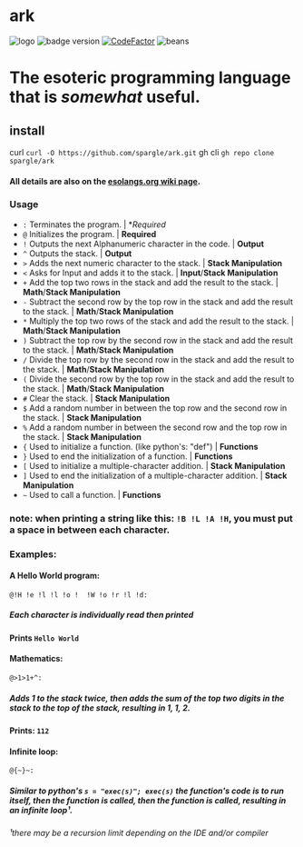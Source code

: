 #  ark
![logo](https://esolangs.org/w/images/c/c9/Ark_logo.png)
![badge version](https://img.shields.io/github/manifest-json/v/spargle/ark?filename=.github%2Fmanifest.json)
[![CodeFactor](https://www.codefactor.io/repository/github/spargle/ark/badge)](https://www.codefactor.io/repository/github/spargle/ark)
![beans](https://img.shields.io/badge/beans-yes-tomato)
# The esoteric programming language that is *somewhat* useful.
## install
curl `curl -O https://github.com/spargle/ark.git`
gh cli `gh repo clone spargle/ark`
#### All details are also on the [esolangs.org wiki page](https://esolangs.org/wiki/ark).
### Usage
- `:` Terminates the program. | **Required*
- `@` Initializes the program. | **Required**
- `!`  Outputs the next Alphanumeric character in the code. | **Output**
- `^`  Outputs the stack. | **Output**
- `>`  Adds the next numeric character to the stack. | **Stack Manipulation**
- `<`  Asks for Input and adds it to the stack. | **Input**/**Stack Manipulation**
- `+`  Add the top two rows in the stack and add the result to the stack. | **Math**/**Stack Manipulation**
- `-`  Subtract the second row by the top row in the stack and add the result to the stack. | **Math**/**Stack Manipulation**
- `*`  Multiply the top two rows of the stack and add the result to the stack. | **Math**/**Stack Manipulation**
- `)`  Subtract the top row by the second row in the stack and add the result to the stack. | **Math**/**Stack Manipulation**
- `/`  Divide the top row by the second row in the stack and add the result to the stack. | **Math**/**Stack Manipulation**
- `(`  Divide the second row by the top row in the stack and add the result to the stack. | **Math**/**Stack Manipulation**
- `#`  Clear the stack. | **Stack Manipulation**
- `$`  Add a random number in between the top row and the second row in the stack. | **Stack Manipulation**
- `%`  Add a random number in between the second row and the top row in the stack. | **Stack Manipulation**
- `{` Used to initialize a function. (like python's: "def") | **Functions**
- `}` Used to end the initialization of a function. | **Functions** 
- `[` Used to initialize a multiple-character addition. | **Stack Manipulation**
- `]` Used to end the initialization of a multiple-character addition. | **Stack Manipulation**
- `~` Used to call a function. | **Functions**
### note: when printing a string like this: `!B !L !A !H`, you must put a space in between each character.
### Examples:
#### A Hello World program:
`@!H !e !l !l !o !  !W !o !r !l !d:`
##### Each character is individually read then printed
#### Prints `Hello World`
#### Mathematics:
`@>1>1+^:`
##### Adds 1 to the stack twice, then adds the sum of the top two digits in the stack to the top of the stack, resulting in 1, 1, 2.
#### Prints: `112`
#### Infinite loop:
`@{~}~:`
##### Similar to python's `s = "exec(s)"; exec(s)` the function's code is to run itself, then the function is called, then the function is called, resulting in an infinite loop¹.
###### ¹there may be a recursion limit depending on the IDE and/or compiler
